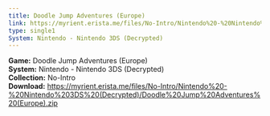 ```yaml
---
title: Doodle Jump Adventures (Europe)
link: https://myrient.erista.me/files/No-Intro/Nintendo%20-%20Nintendo%203DS%20(Decrypted)/Doodle%20Jump%20Adventures%20(Europe).zip
type: single1
System: Nintendo - Nintendo 3DS (Decrypted)
---
```

<b>Game:</b> Doodle Jump Adventures (Europe)<br>
<b>System:</b> Nintendo - Nintendo 3DS (Decrypted)<br>
<b>Collection:</b> No-Intro<br>
<b>Download:</b> https://myrient.erista.me/files/No-Intro/Nintendo%20-%20Nintendo%203DS%20(Decrypted)/Doodle%20Jump%20Adventures%20(Europe).zip